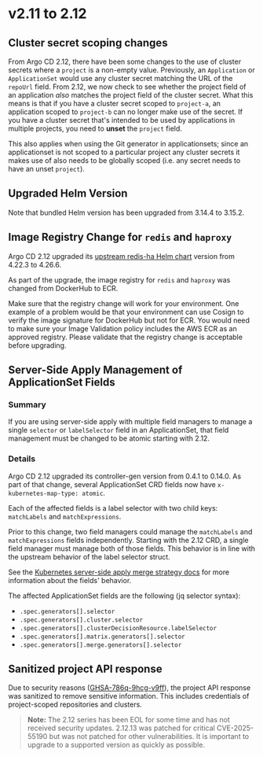 # v2.11 to 2.12

## Cluster secret scoping changes

From Argo CD 2.12, there have been some changes to the use of cluster secrets where a `project` is a non-empty value. 
Previously, an `Application` or `ApplicationSet` would use any cluster secret matching the URL of the `repoUrl` field. 
From 2.12, we now check to see whether the project field of an application _also_ matches the project field of the cluster 
secret. What this means is that if you have a cluster secret scoped to `project-a`, an application scoped to `project-b`
can no longer make use of the secret. If you have a cluster secret that's intended to be used by applications in multiple 
projects, you need to **unset** the `project` field.

This also applies when using the Git generator in applicationsets; since an applicationset is not scoped to a particular
project any cluster secrets it makes use of also needs to be globally scoped (i.e. any secret needs to have an unset 
`project`).

## Upgraded Helm Version

Note that bundled Helm version has been upgraded from 3.14.4 to 3.15.2.

## Image Registry Change for `redis` and `haproxy`

Argo CD 2.12 upgraded its [upstream redis-ha Helm chart](https://artifacthub.io/packages/helm/dandydev-charts/redis-ha/)
version from 4.22.3 to 4.26.6.

As part of the upgrade, the image registry for `redis` and `haproxy` was changed from DockerHub to ECR.

Make sure that the registry change will work for your environment. One example of a problem would be that your 
environment can use Cosign to verify the image signature for DockerHub but not for ECR. You would need to make sure your 
Image Validation policy includes the AWS ECR as an approved registry. Please validate that the registry change is
acceptable before upgrading.

## Server-Side Apply Management of ApplicationSet Fields

### Summary

If you are using server-side apply with multiple field managers to manage a single `selector` or `labelSelector` field 
in an ApplicationSet, that field management must be changed to be atomic starting with 2.12. 

### Details

Argo CD 2.12 upgraded its controller-gen version from 0.4.1 to 0.14.0. As part of that change, several ApplicationSet
CRD fields now have `x-kubernetes-map-type: atomic`.

Each of the affected fields is a label selector with two child keys: `matchLabels` and `matchExpressions`.

Prior to this change, two field managers could manage the `matchLabels` and `matchExpressions` fields independently.
Starting with the 2.12 CRD, a single field manager must manage both of those fields. This behavior is in line with the
upstream behavior of the label selector struct.

See the [Kubernetes server-side apply merge strategy docs](https://kubernetes.io/docs/reference/using-api/server-side-apply/#merge-strategy)
for more information about the fields' behavior.

The affected ApplicationSet fields are the following (jq selector syntax):

* `.spec.generators[].selector`
* `.spec.generators[].cluster.selector`
* `.spec.generators[].clusterDecisionResource.labelSelector`
* `.spec.generators[].matrix.generators[].selector`
* `.spec.generators[].merge.generators[].selector`


## Sanitized project API response

Due to security reasons ([GHSA-786q-9hcg-v9ff](https://github.com/argoproj/argo-cd/security/advisories/GHSA-786q-9hcg-v9ff)),
the project API response was sanitized to remove sensitive information. This includes
credentials of project-scoped repositories and clusters.

> **Note:** The 2.12 series has been EOL for some time and has not received security updates. 2.12.13 was patched for critical 
> CVE-2025-55190 but was not patched for other vulnerabilities. It is important to upgrade to a supported version as quickly as possible.
